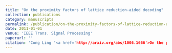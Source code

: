 ```yaml
---
title: "On the proximity factors of lattice reduction-aided decoding"
collection: publications
category: manuscripts
permalink: /publication/on-the-proximity-factors-of-lattice-reduction-aided-decoding
date: 2011-01-01
venue: 'IEEE Trans. Signal Processing'
paperurl: ''
citation: 'Cong Ling "<a href='http://arxiv.org/abs/1006.1666'>On the proximity factors of lattice reduction-aided decoding</a>", IEEE Trans. Signal Processing, vol. 59, pp. 2795-2808, June 2011.'
---
```

